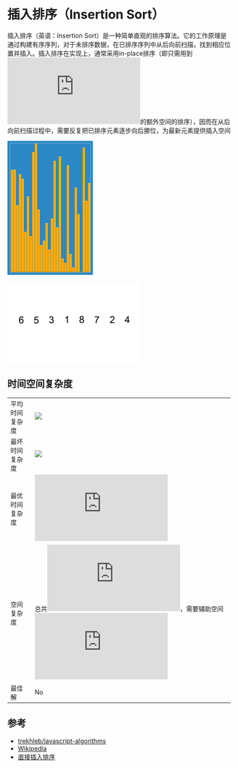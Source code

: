 # 插入排序（Insertion Sort）

插入排序（英语：Insertion Sort）是一种简单直观的排序算法。它的工作原理是通过构建有序序列，对于未排序数据，在已排序序列中从后向前扫描，找到相应位置并插入。插入排序在实现上，通常采用in-place排序（即只需用到![](https://latex.codecogs.com/svg.latex?O(1))的额外空间的排序），因而在从后向前扫描过程中，需要反复把已排序元素逐步向后挪位，为最新元素提供插入空间

![Algorithm Visualization](./Insertion_sort.gif)

![Algorithm Visualization](./Insertion-sort-example-300px.gif)

## 时间空间复杂度

|  |  |
| --- | :--- |
| 平均时间复杂度 | ![](https://latex.codecogs.com/svg.latex?O(n^{2})) |
| 最坏时间复杂度 | ![](https://latex.codecogs.com/svg.latex?O(n^{2})) |
| 最优时间复杂度 | ![](https://latex.codecogs.com/svg.latex?O(n)) |
| 空间复杂度 | 总共![](https://latex.codecogs.com/svg.latex?O(n))，需要辅助空间![](https://latex.codecogs.com/svg.latex?O(1))  |
| 最佳解 | No |

## 参考

- [trekhleb/javascript-algorithms](https://github.com/trekhleb/javascript-algorithms/tree/master/src/algorithms/sorting/insertion-sort)
- [Wikipedia](https://en.wikipedia.org/wiki/Insertion_sort)
- [直接插入排序](https://baike.baidu.com/item/%E7%9B%B4%E6%8E%A5%E6%8F%92%E5%85%A5%E6%8E%92%E5%BA%8F)
